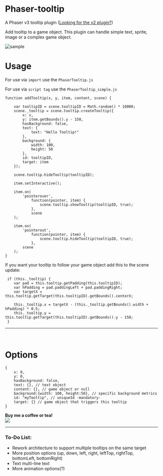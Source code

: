 # Phaser-tooltip
A Phaser v3 tooltip plugin ([Looking for the v2 plugin?](https://github.com/netgfx/Phasetips))


Add tooltip to a game object. This plugin can handle simple text, sprite, image or a complex game object.

![sample](https://github.com/netgfx/Phaser-tooltip/blob/main/sample.gif)

# Usage

For use via `import` use the `PhaserTooltip.js` 

For use via `script tag` use the `PhaserTooltip_simple.js`

```
function addTooltip(x, y, item, content, scene) {

    var tooltipID = scene.tooltipID = Math.random() * 10000;
    scene._tooltip = scene.tooltip.createTooltip({
        x: x,
        y: item.getBounds().y - 150,
        hasBackground: false,
        text: {
            text: "Hello Tooltip!"
        },
        background: {
            width: 100,
            height: 50
        },
        id: tooltipID,
        target: item
    });

    scene.tooltip.hideTooltip(tooltipID);
               
    item.setInteractive();

    item.on(
        'pointerover',
            function(pointer, item) {
                scene.tooltip.showTooltip(tooltipID, true);
            },
            scene
    );

    item.on(
        'pointerout',
            function(pointer, item) {
                scene.tooltip.hideTooltip(tooltipID, true);
            },
        scene
    );
}
```

If you want your tooltip to follow your game object add this to the scene update:

```
 if (this._tooltip) {
    var pad = this.tooltip.getPadding(this.tooltipID);
    var hPadding = pad.paddingLeft + pad.paddingRight;
    var targetX = this.tooltip.getTarget(this.tooltipID).getBounds().centerX;

    this._tooltip.x = targetX - (this._tooltip.getBounds().width + hPadding) * 0.5;
    this._tooltip.y = this.tooltip.getTarget(this.tooltipID).getBounds().y - 150;
 }
```

---
<br>

# Options

```
{
    x: 0,
    y: 0,
    hasBackground: false,
    text: {}, // text object
    content: {}, // game object or null
    background:{width: 100, height:50}, // specific background metrics
    id: "myTooltip", // uniqueId -mandatory-
    target: {} // game object that triggers this tooltip
}
```

<strong>Buy me a coffee or tea!</strong> <br>
<a href="https://www.paypal.com/cgi-bin/webscr?cmd=_donations&business=JCFPKZJ7Y23JJ&lc=GR&item_name=NetGfx%2ecom&currency_code=EUR&bn=PP%2dDonationsBF%3abtn_donate_SM%2egif%3aNonHosted"><img src="https://www.paypalobjects.com/webstatic/en_US/btn/btn_donate_92x26.png"/></a>

---
### To-Do List:
- Rework architecture to support multiple tooltips on the same target
- More position options (up, down, left, right, leftTop, rightTop, bottomLeft, bottomRight)
- Text multi-line text
- More animation options(?)
